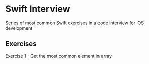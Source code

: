 # Swift Interview
Series of most common Swift exercises in a code interview for iOS development

## Exercises

Exercise 1 - Get the most common element in array
